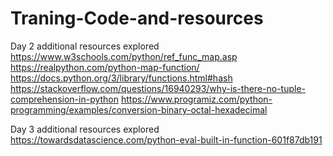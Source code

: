 # Traning-Code-and-resources

Day 2 additional resources explored
https://www.w3schools.com/python/ref_func_map.asp
https://realpython.com/python-map-function/
https://docs.python.org/3/library/functions.html#hash
https://stackoverflow.com/questions/16940293/why-is-there-no-tuple-comprehension-in-python
https://www.programiz.com/python-programming/examples/conversion-binary-octal-hexadecimal


Day 3 additional resources explored
https://towardsdatascience.com/python-eval-built-in-function-601f87db191
